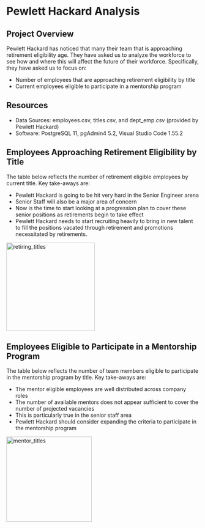 # Pewlett Hackard Analysis

## Project Overview
Pewlett Hackard has noticed that many their team that is approaching retirement eligibility age. They have asked us to analyze the workforce to see how and where this will affect the future of their workforce.  Specifically, they have asked us to focus on:

-	Number of employees that are approaching retirement eligibility by title
-	Current employees eligible to participate in a mentorship program

## Resources

- Data Sources: employees.csv, titles.csv, and dept_emp.csv (provided by Pewlett Hackard)
- Software: PostgreSQL 11, pgAdmin4 5.2, Visual Studio Code 1.55.2

## Employees Approaching Retirement Eligibility by Title

The table below reflects the number of retirement eligible employees by current title. Key take-aways are:

-	Pewlett Hackard is going to be hit very hard in the Senior Engineer arena
-	Senior Staff will also be a major area of concern
-	Now is the time to start looking at a progression plan to cover these senior positions as retirements begin to take effect
-	Pewlett Hackard needs to start recruiting heavily to bring in new talent to fill the positions vacated through retirement and promotions necessitated by retirements.

<img width="231" alt="retiring_titles" src="https://user-images.githubusercontent.com/78807451/120929353-bea89980-c6b6-11eb-87b4-7d00b5e3eb83.png">

## Employees Eligible to Participate in a Mentorship Program

The table below reflects the number of team members eligible to participate in the mentorship program by title. Key take-aways are:

-	The mentor eligible employees are well distributed across company roles
-	The number of available mentors does not appear sufficient to cover the number of projected vacancies
-	This is particularly true in the senior staff area
-	Pewlett Hackard should consider expanding the criteria to participate in the mentorship program

<img width="223" alt="mentor_titles" src="https://user-images.githubusercontent.com/78807451/120930298-acc8f580-c6ba-11eb-8f44-937fd539f1dc.png">

